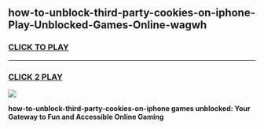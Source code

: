 
## how-to-unblock-third-party-cookies-on-iphone-Play-Unblocked-Games-Online-wagwh
<h3>
<a href="https://premium76.site?title=how-to-unblock-third-party-cookies-on-iphone&ref=25A">CLICK TO PLAY</a></h3>
<hr>

<h3>
<a href="https://premium76.site?title=how-to-unblock-third-party-cookies-on-iphone&ref=25A">CLICK 2 PLAY</a>
  
</h3>

<a href="https://premium76.site?title=how-to-unblock-third-party-cookies-on-iphone&ref=25A"><img src="https://clearcache.store/games.png"></a>


**how-to-unblock-third-party-cookies-on-iphone games unblocked: Your Gateway to Fun and Accessible Online Gaming**
